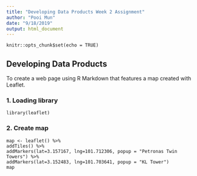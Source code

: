```yaml
---
title: "Developing Data Products Week 2 Assignment"
author: "Pooi Mun"
date: "9/18/2019"
output: html_document
---
```


```{r setup, include=FALSE}
knitr::opts_chunk$set(echo = TRUE)
```

## Developing Data Products
To create a web page using R Markdown that features a map created with Leaflet.

### 1. Loading library
```{r}
library(leaflet)
```

### 2. Create map 
```{r}
map <- leaflet() %>%
addTiles() %>%
addMarkers(lat=3.157167, lng=101.712306, popup = "Petronas Twin Towers") %>%
addMarkers(lat=3.152483, lng=101.703641, popup = "KL Tower")
map
```

